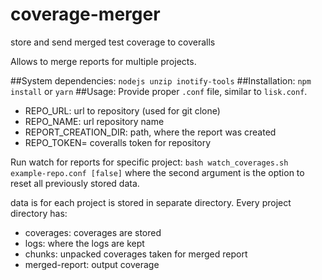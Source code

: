 # coverage-merger
store and send merged test coverage to coveralls 

Allows to merge reports for multiple projects.

##System dependencies: `nodejs unzip inotify-tools`
##Installation: `npm install` or `yarn`
##Usage:
Provide proper `.conf` file, similar to `lisk.conf`.
- REPO_URL: url to repository (used for git clone)
- REPO_NAME: url repository name
- REPORT_CREATION_DIR: path, where the report was created 
- REPO_TOKEN= coveralls token for repository

Run watch for reports for specific project:
`bash watch_coverages.sh example-repo.conf [false]`
where the second argument is the option to reset all previously stored data.

data is for each project is stored in separate directory. Every project directory has:
- coverages: coverages are stored
- logs: where the logs are kept
- chunks: unpacked coverages taken for merged report
- merged-report: output coverage
